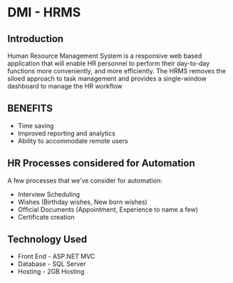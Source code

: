 # DMI - HRMS

## Introduction
Human Resource Management System is a responsive web based application that will enable HR personnel to perform their day-to-day functions more conveniently, and more efficiently. The HRMS removes the siloed approach to task management and provides a single-window dashboard to manage the HR workflow

## BENEFITS
* Time saving
* Improved reporting and analytics 
* Ability to accommodate remote users

## HR Processes considered for Automation
A few processes that we’ve consider for automation:
* Interview Scheduling
* Wishes (Birthday wishes, New born wishes)
* Official Documents (Appointment, Experience to name a few)
* Certificate creation

## Technology Used
* Front End - ASP.NET MVC
* Database - SQL Server
* Hosting - 2GB Hosting
